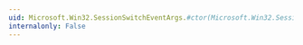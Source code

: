 ```yaml
---
uid: Microsoft.Win32.SessionSwitchEventArgs.#ctor(Microsoft.Win32.SessionSwitchReason)
internalonly: False
---
```

